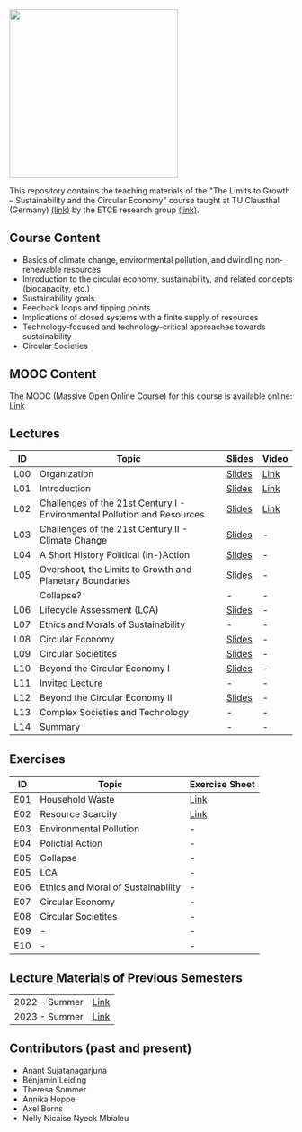 <img src="https://www.presse.tu-clausthal.de/fileadmin/Presse/images/Corporate_Design/Logo/Logo_TUC_en_CMYK.jpg" width="300">

This repository contains the teaching materials of the "The Limits to Growth – Sustainability and the Circular Economy" course taught at TU Clausthal (Germany) [(link)](https://www.isse.tu-clausthal.de/en/) by the ETCE research group [(link)](https://etce-lab.com).

## Course Content

- Basics of climate change, environmental pollution, and dwindling non-renewable resources
- Introduction to the circular economy, sustainability, and related concepts (biocapacity, etc.)
- Sustainability goals
- Feedback loops and tipping points
- Implications of closed systems with a finite supply of resources
- Technology-focused and technology-critical approaches towards sustainability
- Circular Societies


## MOOC Content
The MOOC (Massive Open Online Course) for this course is available online: [Link](https://ltg.etce-lab.de/)

## Lectures

| ID  | Topic                                                      | Slides                                                           | Video                                                          |
|-----|------------------------------------------------------------|------------------------------------------------------------------|----------------------------------------------------------------|
| L00 | Organization                                               | [Slides](LTG-L00-Organization.pdf)                               | [Link](https://youtu.be/-mT3JjFKtwg)                           |
| L01 | Introduction                                               | [Slides](LTG-L01-Introduction.pdf)                               | [Link](https://youtu.be/JlxNfXUhMOY)                           |
| L02 | Challenges of the 21st Century I - Environmental Pollution and Resources | [Slides](LTG-L02-Challenges-I.pdf)                 | [Link](https://youtu.be/HMFQHEzZS78)                           |
| L03 | Challenges of the 21st Century II - Climate Change         | [Slides](LTG-L03-Challenges-II.pdf)                | -                                                              |
| L04 | A Short History Political (In-)Action                      | [Slides](LTG-L04-Sustainability-and-Political-(In-)Action.pdf)   | -                                                              |
| L05 | Overshoot, the Limits to Growth and Planetary Boundaries   | [Slides](LTG-L05a-Limits-to-Growth-and-Planetary-Boundaries.pdf) | -                                                              |
|     | Collapse?                                                  | -                                                                | -                                                              |
| L06 | Lifecycle Assessment (LCA)                                 | [Slides](LTG-L06-Lifecycle-Assessment.pdf)                       | -                                                              |
| L07 | Ethics and Morals of Sustainability                        |    -                                                             | -                                                              |
| L08 | Circular Economy                                           | [Slides](LTG-L08-Circular-Economy.pdf)                           | -                                                              |
| L09 | Circular Societites                                        | [Slides](LTG-L09-Circular-Societies.pdf)                         | -                                                              |
| L10 | Beyond the Circular Economy I                              | [Slides](LTG-L10-Beyond-the-Circular-Economy--Part-1.pdf)        | -                                                              |
| L11 | Invited Lecture                                            | -                                                                | -                                                              |
| L12 | Beyond the Circular Economy II                             | [Slides](LTG-L11-Beyond-the-Circular-Economy--Part-2.pdf)        | -                                                              |
| L13 | Complex Societies and Technology                           | -                                                                | -                                                              |
| L14 | Summary                                                    | -                                                                | -                                                              |



## Exercises

| ID    | Topic                                   | Exercise Sheet                                     |
|-------|-----------------------------------------|----------------------------------------------------|
| E01   | Household Waste                         | [Link](Exercises/E01-Household-Waste.pdf)          |
| E02   | Resource Scarcity                       | [Link](Exercises/E02-Resource-Scarcity.pdf)        |
| E03   | Environmental Pollution                 | -                                                  |
| E04   | Polictial Action                        | -                             |
| E05   | Collapse                                | -                             |
| E05   | LCA                                     | -                             |
| E06   | Ethics and Moral of Sustainability      | -                             |
| E07   | Circular Economy                        | -                             |
| E08   | Circular Societites                     | -                             |
| E09   | -                                       | -                             |
| E10   | -                                       | -                             |



## Lecture Materials of Previous Semesters

|                |                                         | 
|----------------|-----------------------------------------|
| 2022 - Summer  | [Link](0_ARCHIVE/Summer-2022/README.md) |
| 2023 - Summer  | [Link](0_ARCHIVE/Summer-2023/README.md) |


## Contributors (past and present)
- Anant Sujatanagarjuna
- Benjamin Leiding
- Theresa Sommer
- Annika Hoppe
- Axel Borns
- Nelly Nicaise Nyeck Mbialeu
